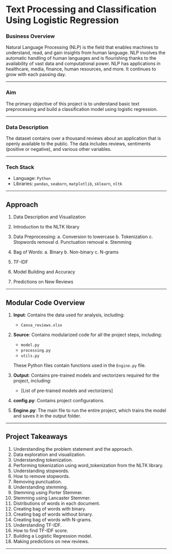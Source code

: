 # Text Processing and Classification Using Logistic Regression

### Business Overview

Natural Language Processing (NLP) is the field that enables machines to understand, read, and gain insights from human language. NLP involves the automatic handling of human languages and is flourishing thanks to the availability of vast data and computational power. NLP has applications in healthcare, media, finance, human resources, and more. It continues to grow with each passing day.

---

### Aim

The primary objective of this project is to understand basic text preprocessing and build a classification model using logistic regression.

---

### Data Description

The dataset contains over a thousand reviews about an application that is openly available to the public. The data includes reviews, sentiments (positive or negative), and various other variables.

---

### Tech Stack

- Language: `Python`
- Libraries: `pandas`, `seaborn`, `matplotlib`, `sklearn`, `nltk`

---

## Approach

1. Data Description and Visualization
2. Introduction to the NLTK library
3. Data Preprocessing:
   a. Conversion to lowercase
   b. Tokenization
   c. Stopwords removal
   d. Punctuation removal
   e. Stemming

4. Bag of Words:
   a. Binary
   b. Non-binary
   c. N-grams
5. TF-IDF
6. Model Building and Accuracy
7. Predictions on New Reviews

---

## Modular Code Overview

1. **Input**: Contains the data used for analysis, including:
   - `Canva_reviews.xlsx`

2. **Source**: Contains modularized code for all the project steps, including:
   - `model.py`
   - `processing.py`
   - `utils.py`

   These Python files contain functions used in the `Engine.py` file.

3. **Output**: Contains pre-trained models and vectorizers required for the project, including:
   - [List of pre-trained models and vectorizers]

4. **config.py**: Contains project configurations.

5. **Engine.py**: The main file to run the entire project, which trains the model and saves it in the output folder.

---

## Project Takeaways

1. Understanding the problem statement and the approach.
2. Data exploration and visualization.
3. Understanding tokenization.
4. Performing tokenization using word_tokenization from the NLTK library.
5. Understanding stopwords.
6. How to remove stopwords.
7. Removing punctuation.
8. Understanding stemming.
9. Stemming using Porter Stemmer.
10. Stemming using Lancaster Stemmer.
11. Distributions of words in each document.
12. Creating bag of words with binary.
13. Creating bag of words without binary.
14. Creating bag of words with N-grams.
15. Understanding TF-IDF.
16. How to find TF-IDF score.
17. Building a Logistic Regression model.
18. Making predictions on new reviews.

---
